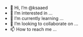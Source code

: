- 👋 Hi, I’m @ksaaed
- 👀 I’m interested in ...
- 🌱 I’m currently learning ...
- 💞️ I’m looking to collaborate on ...
- 📫 How to reach me ...

<!---
ksaaed/ksaaed is a ✨ special ✨ repository because its `README.md` (this file) appears on your GitHub profile.
You can click the Preview link to take a look at your changes.
--->
